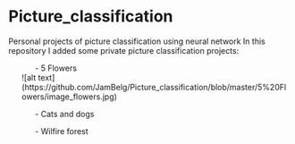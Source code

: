 # Picture_classification
Personal projects of picture classification using neural network
In this repository I added some private picture classification projects:
<ul>
  <ol>- 5 Flowers</ol>
  ![alt text](https://github.com/JamBelg/Picture_classification/blob/master/5%20Flowers/image_flowers.jpg)
  <ol>- Cats and dogs</ol>
  <ol>- Wilfire forest</ol>
</ul>
